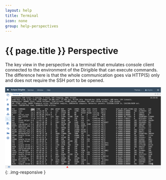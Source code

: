 ```yaml
---
layout: help
title: Terminal
icon: none
group: help-perspectives
---
```


{{ page.title }} Perspective
===

The key view in the perspective is a terminal that emulates console client connected to the environment of the Dirigible that can execute commands.
The difference here is that the whole communication goes via HTTP(S) only and does not require the SSH port to be opened.


![Terminal Perspective](images/ide_perspective_terminal.png){: .img-responsive }


